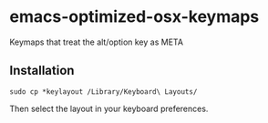# emacs-optimized-osx-keymaps
Keymaps that treat the alt/option key as META

## Installation

`sudo cp *keylayout /Library/Keyboard\ Layouts/`

Then select the layout in your keyboard preferences.
